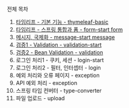 전체 목차
1. [타임리프 - 기본 기능 - thymeleaf-basic](./thymeleaf-basic/README.md)
2. [타임리프 - 스프링 통합과 폼 - form-start form](./form/README.md)
3. [메시지, 국제화 - message-start message](./message/README.md)
4. [검증1 - Validation - validation-start](./validation/README.md) 
5. [검증2 - Bean Validation - validation](./validation/README.md)  
6. 로그인 처리1 - 쿠키, 세션 - login-start 
7. 로그인 처리2 - 필터, 인터셉터 - login 
8. 예외 처리와 오류 페이지 - exception 
9. API 예외 처리 - exception
10. 스프링 타입 컨버터 - type-converter 
11. 파일 업로드 - upload